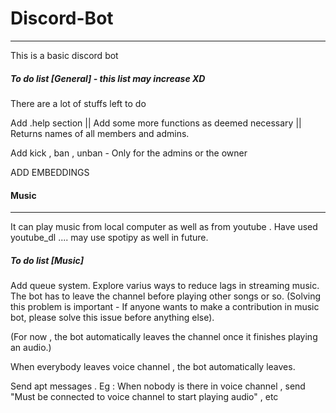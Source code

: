 # Discord-Bot
---
This is a basic discord bot

##### To do list [General] - this list may increase XD
There are a lot of stuffs left to do

Add .help section || Add some more functions as deemed necessary || Returns names of all members and admins.

Add kick , ban , unban - Only for the admins or the owner

ADD EMBEDDINGS

#### Music
***
It can play music from local computer as well as from youtube .
Have used youtube_dl .... may use spotipy as well in future.


##### To do list [Music]
Add queue system. Explore varius ways to reduce lags in streaming music.
The bot has to leave the channel before playing other songs or so. (Solving this problem is important - If anyone wants to make a contribution in music bot, please solve this issue before anything else).

(For now , the bot automatically leaves the channel once it finishes playing an audio.)

When everybody leaves voice channel , the bot automatically leaves.

Send apt messages . Eg : When nobody is there in voice channel , send  "Must be connected to voice channel to start playing audio" , etc




